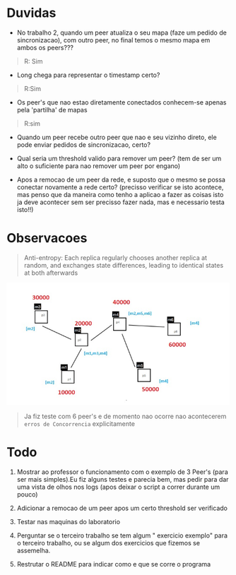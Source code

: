 # Duvidas

+ No trabalho 2, quando um peer atualiza o seu mapa (faze um pedido de sincronizacao), com outro peer, no final temos o mesmo mapa em ambos os peers??? 

>R: Sim

+ Long chega para representar o timestamp certo?

> R:Sim

+ Os peer's que nao estao diretamente conectados conhecem-se apenas pela 'partilha' de mapas

> R:sim

+ Quando um peer recebe outro peer que nao e seu vizinho direto, ele pode enviar pedidos de sincronizacao, certo?

+ Qual seria um threshold valido para remover um peer? (tem de ser um alto o suficiente para nao remover um peer por engano)


+ Apos a remocao de um peer da rede, e suposto que o mesmo se possa conectar novamente a rede certo? (precisso verificar se isto acontece, mas penso que da maneira como tenho a aplicao a fazer as coisas isto ja deve acontecer sem ser precisso fazer nada, mas e necessario testa isto!!)

# Observacoes
> Anti-entropy: Each replica regularly chooses another replica at random,
and exchanges state differences, leading to identical states at both
afterwards

![alt text](peer_network.jpeg)

> Ja fiz teste com 6 peer's e de momento nao ocorre nao acontecerem ```erros de Concorrencia``` explicitamente



# Todo

1. Mostrar ao professor o funcionamento com o exemplo de 3 Peer's (para ser mais simples).Eu fiz alguns testes e parecia bem, mas pedir para dar uma vista de olhos nos logs (apos deixar o script a correr durante um pouco)

2. Adicionar a remocao de um peer apos um certo threshold ser verificado


3. Testar nas maquinas do laboratorio

4. Perguntar se o terceiro trabalho se tem algum " exercicio exemplo"  para o terceiro trabalho, ou se algum dos exercicios que fizemos se assemelha.

5. Restrutar o README para indicar como e que se corre o programa